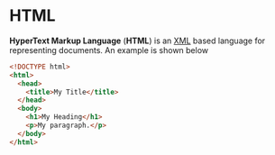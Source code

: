 # HTML

**HyperText Markup Language** (**HTML**) is an [XML](./xml) based language for
representing documents. An example is shown below

```html
<!DOCTYPE html>
<html>
  <head>
    <title>My Title</title>
  </head>
  <body>
    <h1>My Heading</h1>
    <p>My paragraph.</p>
  </body>
</html>
```
